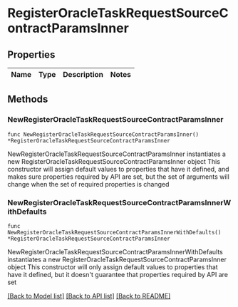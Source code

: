 # RegisterOracleTaskRequestSourceContractParamsInner

## Properties

Name | Type | Description | Notes
------------ | ------------- | ------------- | -------------

## Methods

### NewRegisterOracleTaskRequestSourceContractParamsInner

`func NewRegisterOracleTaskRequestSourceContractParamsInner() *RegisterOracleTaskRequestSourceContractParamsInner`

NewRegisterOracleTaskRequestSourceContractParamsInner instantiates a new RegisterOracleTaskRequestSourceContractParamsInner object
This constructor will assign default values to properties that have it defined,
and makes sure properties required by API are set, but the set of arguments
will change when the set of required properties is changed

### NewRegisterOracleTaskRequestSourceContractParamsInnerWithDefaults

`func NewRegisterOracleTaskRequestSourceContractParamsInnerWithDefaults() *RegisterOracleTaskRequestSourceContractParamsInner`

NewRegisterOracleTaskRequestSourceContractParamsInnerWithDefaults instantiates a new RegisterOracleTaskRequestSourceContractParamsInner object
This constructor will only assign default values to properties that have it defined,
but it doesn't guarantee that properties required by API are set


[[Back to Model list]](../README.md#documentation-for-models) [[Back to API list]](../README.md#documentation-for-api-endpoints) [[Back to README]](../README.md)


